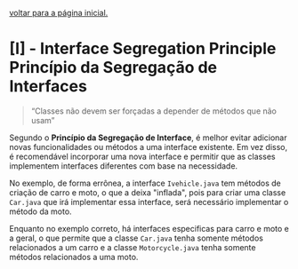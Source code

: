 [voltar para a página inicial.](https://github.com/viniciuspadovam/Design-Pattern)

# [I] - Interface Segregation Principle Princípio da Segregação de Interfaces

> “Classes não devem ser forçadas a depender de métodos que não usam”

Segundo o **Princípio da Segregação de Interface**, é melhor evitar adicionar novas funcionalidades ou métodos a uma interface existente. Em vez disso, é recomendável incorporar uma nova interface e permitir que as classes implementem interfaces diferentes com base na necessidade.

No exemplo, de forma errônea, a interface `Ivehicle.java` tem métodos de criação de carro e moto, o que a deixa "inflada", pois para criar uma classe `Car.java` que irá implementar essa interface, será necessário implementar o método da moto.

Enquanto no exemplo correto, há interfaces especificas para carro e moto e a geral, o que permite que a classe `Car.java` tenha somente métodos relacionados a um carro e a classe `Motorcycle.java` tenha somente métodos relacionados a uma moto.
